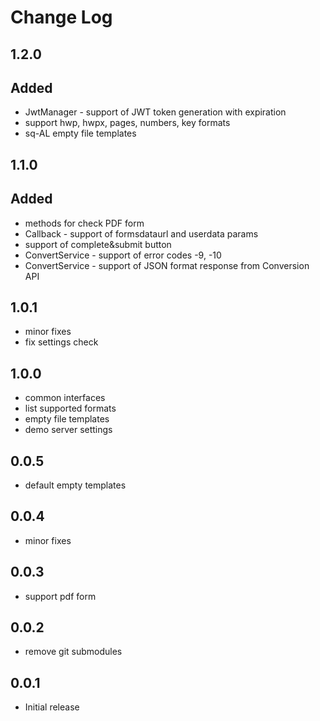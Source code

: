 # Change Log

## 1.2.0
## Added
- JwtManager - support of JWT token generation with expiration
- support hwp, hwpx, pages, numbers, key formats
- sq-AL empty file templates

## 1.1.0
## Added
- methods for check PDF form
- Callback - support of formsdataurl and userdata params
- support of complete&submit button
- ConvertService - support of error codes -9, -10
- ConvertService - support of JSON format response from Conversion API

## 1.0.1
- minor fixes
- fix settings check

## 1.0.0
- common interfaces
- list supported formats
- empty file templates
- demo server settings

## 0.0.5
- default empty templates

## 0.0.4
- minor fixes

## 0.0.3
- support pdf form

## 0.0.2
- remove git submodules

## 0.0.1
- Initial release
